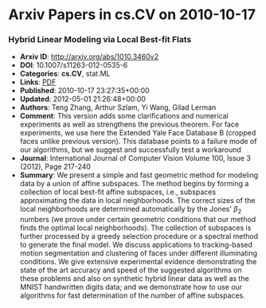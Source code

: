# Arxiv Papers in cs.CV on 2010-10-17
### Hybrid Linear Modeling via Local Best-fit Flats
- **Arxiv ID**: http://arxiv.org/abs/1010.3460v2
- **DOI**: 10.1007/s11263-012-0535-6
- **Categories**: **cs.CV**, stat.ML
- **Links**: [PDF](http://arxiv.org/pdf/1010.3460v2)
- **Published**: 2010-10-17 23:27:35+00:00
- **Updated**: 2012-05-01 21:26:48+00:00
- **Authors**: Teng Zhang, Arthur Szlam, Yi Wang, Gilad Lerman
- **Comment**: This version adds some clarifications and numerical experiments as
  well as strengthens the previous theorem. For face experiments, we use here
  the Extended Yale Face Database B (cropped faces unlike previous version).
  This database points to a failure mode of our algorithms, but we suggest and
  successfully test a workaround
- **Journal**: International Journal of Computer Vision Volume 100, Issue 3
  (2012), Page 217-240
- **Summary**: We present a simple and fast geometric method for modeling data by a union of affine subspaces. The method begins by forming a collection of local best-fit affine subspaces, i.e., subspaces approximating the data in local neighborhoods. The correct sizes of the local neighborhoods are determined automatically by the Jones' $\beta_2$ numbers (we prove under certain geometric conditions that our method finds the optimal local neighborhoods). The collection of subspaces is further processed by a greedy selection procedure or a spectral method to generate the final model. We discuss applications to tracking-based motion segmentation and clustering of faces under different illuminating conditions. We give extensive experimental evidence demonstrating the state of the art accuracy and speed of the suggested algorithms on these problems and also on synthetic hybrid linear data as well as the MNIST handwritten digits data; and we demonstrate how to use our algorithms for fast determination of the number of affine subspaces.




